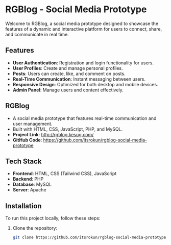 # RGBlog - Social Media Prototype

Welcome to RGBlog, a social media prototype designed to showcase the features of a dynamic and interactive platform for users to connect, share, and communicate in real time.

## Features

- **User Authentication**: Registration and login functionality for users.
- **User Profiles**: Create and manage personal profiles.
- **Posts**: Users can create, like, and comment on posts.
- **Real-Time Communication**: Instant messaging between users.
- **Responsive Design**: Optimized for both desktop and mobile devices.
- **Admin Panel**: Manage users and content effectively.

## RGBlog
- A social media prototype that features real-time communication and user management.
- Built with HTML, CSS, JavaScript, PHP, and MySQL.
- **Project Link**: http://rgblog.kesug.com/
- **GitHub Code**: https://github.com/itsrokun/rgblog-social-media-prototype

## Tech Stack

- **Frontend**: HTML, CSS (Tailwind CSS), JavaScript
- **Backend**: PHP
- **Database**: MySQL
- **Server**: Apache

## Installation

To run this project locally, follow these steps:

1. Clone the repository:
   ```bash
   git clone https://github.com/itsrokun/rgblog-social-media-prototype.git
